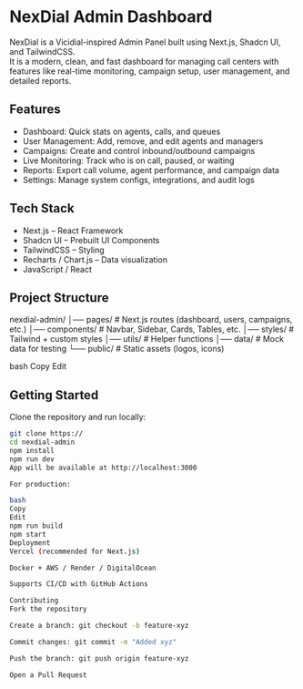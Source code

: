 <!-- **Project Title: Apple.com Clone using Next.js and Shadccn UI**

**Description:**
This project aims to recreate the aesthetic and functionality of the Apple.com website using Next.js framework for React, Shadccn UI for components, and CSS for styling. The goal is to develop a responsive and visually appealing e-commerce website similar to Apple's official site, showcasing products and providing an immersive browsing experience for users.

**Features:**
1. **Homepage:** 
   - Replicate the layout of Apple's homepage, featuring hero sections, product showcases, and navigation.
   - Utilize responsive design to ensure compatibility across various devices.

2. **Product Pages:**
   - Create detailed product pages for various Apple products, including descriptions, specifications, and pricing.
   - Implement smooth transitions and animations for an engaging user experience.

3. **Navigation:**
   - Implement a navigation bar similar to Apple's, providing easy access to different sections of the website.
   - Include dropdown menus for product categories and other relevant links.

4. **Shopping Cart:**
   - Develop a shopping cart functionality allowing users to add products, view their cart, and proceed to checkout.
   - Integrate state management to keep track of items added to the cart.

**Technologies Used:**
- **Next.js:** A React framework for building server-side rendered and statically generated web applications.
- **Shadccn UI:** A UI component library for React, providing pre-designed components for faster development.
- **CSS:** Cascading Style Sheets for styling the website and ensuring visual consistency.
- **JavaScript/React:** Core programming languages and library for building dynamic user interfaces.

**Project Structure:**
- **Pages:** Contains the different pages of the website, such as homepage, product pages, and cart.
- **Components:** Houses reusable UI components such as navigation bar, product cards, and footer.
- **Styles:** Holds CSS files for styling components and pages.
- **Data:** Stores mock data for products and user information.
- **Utils:** Contains utility functions for handling authentication, API requests, etc.

**Deployment:**
- Deploy the project on GitHub Pages or Vercel for easy accessibility and sharing.
- Utilize continuous integration/continuous deployment (CI/CD) pipelines for automated deployment and updates.

**Contributing:**
Contributions to the project are welcome. Fork the repository, make changes, and submit pull requests for review. Follow the project's guidelines for code formatting, documentation, and testing.

**Conclusion:**
By leveraging Next.js, Shadccn UI, and CSS, this project aims to recreate the essence of Apple.com while providing a seamless e-commerce experience. Through attention to detail and responsive design, the goal is to deliver a high-quality clone that showcases the capabilities of modern web development technologies.

**Images:**
- [![Screenshot 4](https://i.ibb.co/gMdNXFT/Screenshot-23.png)](https://ibb.co/pvQcsrz)
- [![Screenshot 5](https://i.ibb.co/Nyb1fhj/Screenshot-24.png)](https://ibb.co/P60TJph)
- [![Screenshot 6](https://i.ibb.co/r62Kpq1/Screenshot-25.png)](https://ibb.co/YkB4dJq)
- [![Screenshot 7](https://i.ibb.co/HBpg8kW/Screenshot-26.png)](https://ibb.co/XjkJRvh)
- [![Screenshot 8](https://i.ibb.co/NsN6bpn/Screenshot-27.png)](https://ibb.co/JKpRg2F)
- [![Screenshot 9](https://i.ibb.co/xqCZpSS/Screenshot-28.png)](https://ibb.co/qYy6tMM)
- [![Screenshot 10](https://i.ibb.co/WgBNK9r/Screenshot-29.png)](https://ibb.co/J5rWkLY)
- [![Screenshot 11](https://i.ibb.co/k5Fgyh4/Screenshot-30.png)](https://ibb.co/gmCM7DS)
- [![Screenshot 12](https://i.ibb.co/Wc1QzP3/Screenshot-31.png)](https://ibb.co/30HwFMs)
- [![Screenshot 13](https://i.ibb.co/Pz4Vby6/Screenshot-32.png)](https://ibb.co/1JK4pNm)
- [![Screenshot 14](https://i.ibb.co/ZVLf7MB/Screenshot-33.png)](https://ibb.co/px015Lf) -->

# NexDial Admin Dashboard

NexDial is a Vicidial-inspired Admin Panel built using Next.js, Shadcn UI, and TailwindCSS.  
It is a modern, clean, and fast dashboard for managing call centers with features like real-time monitoring, campaign setup, user management, and detailed reports.

## Features

- Dashboard: Quick stats on agents, calls, and queues  
- User Management: Add, remove, and edit agents and managers  
- Campaigns: Create and control inbound/outbound campaigns  
- Live Monitoring: Track who is on call, paused, or waiting  
- Reports: Export call volume, agent performance, and campaign data  
- Settings: Manage system configs, integrations, and audit logs  

## Tech Stack

- Next.js – React Framework  
- Shadcn UI – Prebuilt UI Components  
- TailwindCSS – Styling  
- Recharts / Chart.js – Data visualization  
- JavaScript / React  

## Project Structure

nexdial-admin/
│── pages/ # Next.js routes (dashboard, users, campaigns, etc.)
│── components/ # Navbar, Sidebar, Cards, Tables, etc.
│── styles/ # Tailwind + custom styles
│── utils/ # Helper functions
│── data/ # Mock data for testing
└── public/ # Static assets (logos, icons)

bash
Copy
Edit

## Getting Started

Clone the repository and run locally:

```bash
git clone https://
cd nexdial-admin
npm install
npm run dev
App will be available at http://localhost:3000

For production:

bash
Copy
Edit
npm run build
npm start
Deployment
Vercel (recommended for Next.js)

Docker + AWS / Render / DigitalOcean

Supports CI/CD with GitHub Actions

Contributing
Fork the repository

Create a branch: git checkout -b feature-xyz

Commit changes: git commit -m "Added xyz"

Push the branch: git push origin feature-xyz

Open a Pull Request


